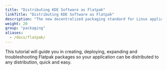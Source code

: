 ```yaml
---
title: "Distributing KDE Software as Flatpak"
linkTitle: "Distributing KDE Software as Flatpak"
description: "The new decentralized packaging standard for Linux applications"
weight: 20
group: "packaging"
aliases:
  - /docs/flatpak/
---
```


This tutorial will guide you in creating, deploying, expanding and troubleshooting Flatpak packages so your application can be distributed to any distribution, quick and easy.
